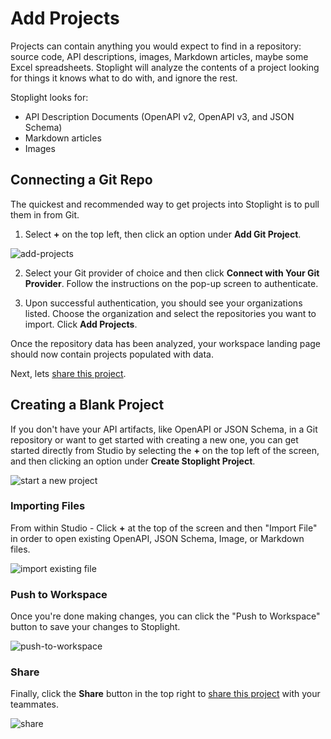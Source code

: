 # Add Projects

Projects can contain anything you would expect to find in a repository: source code, API descriptions, images, Markdown articles, maybe some Excel spreadsheets. Stoplight will analyze the contents of a project looking for things it knows what to do with, and ignore the rest.

Stoplight looks for:

- API Description Documents (OpenAPI v2, OpenAPI v3, and JSON Schema)
- Markdown articles
- Images

## Connecting a Git Repo

The quickest and recommended way to get projects into Stoplight is to pull them in from Git.

1. Select **+** on the top left, then click an option under **Add Git Project**.

![add-projects](../assets/images/add_git_project.png)

2. Select your Git provider of choice and then click **Connect with Your Git Provider**. Follow the instructions on the pop-up screen to authenticate.

3. Upon successful authentication, you should see your organizations listed. Choose the organization and select the repositories you want to import. Click **Add Projects**.

Once the repository data has been analyzed, your workspace landing page should now contain projects populated with data.

Next, lets [share this project](share-documentation-quickstart.md).

## Creating a Blank Project

If you don't have your API artifacts, like OpenAPI or JSON Schema, in a Git repository or want to get started with creating a new one, you can get started directly from Studio by selecting the **+** on the top left of the screen, and then clicking an option under **Create Stoplight Project**.

![start a new project](../assets/images/add_local_project.png)

### Importing Files

From within Studio - Click **+** at the top of the screen and then "Import File" in order to open existing OpenAPI, JSON Schema, Image, or Markdown files.

![import existing file](../assets/images/import_files.png)

### Push to Workspace

Once you're done making changes, you can click the "Push to Workspace" button to save your changes to Stoplight.

![push-to-workspace](../assets/images/push_to_workspace.png)

### Share

Finally, click the **Share** button in the top right to [share this project](share-documentation-quickstart.md) with your teammates.

![share](../assets/images/studio-share-button.png)
